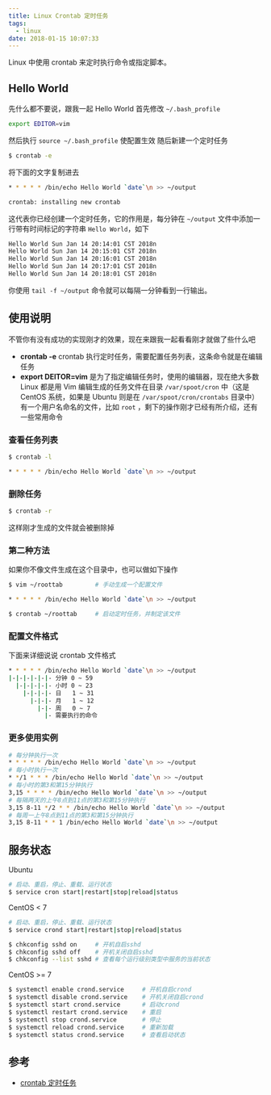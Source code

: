 ```yaml
---
title: Linux Crontab 定时任务
tags:
  - linux
date: 2018-01-15 10:07:33
---
```



Linux 中使用 crontab 来定时执行命令或指定脚本。

<!-- more --><!-- toc -->
## Hello World
先什么都不要说，跟我一起 Hello World
首先修改 `~/.bash_profile`
```bash
export EDITOR=vim
```
然后执行 `source ~/.bash_profile` 使配置生效
随后新建一个定时任务
```bash
$ crontab -e
```
将下面的文字复制进去
```bash
* * * * * /bin/echo Hello World `date`\n >> ~/output
```
<!-- 然后执行 `:wq` 退出，会得到如下提示 -->
```bash
crontab: installing new crontab
```
这代表你已经创建一个定时任务，它的作用是，每分钟在 `~/output` 文件中添加一行带有时间标记的字符串 `Hello World`，如下
```bash
Hello World Sun Jan 14 20:14:01 CST 2018n
Hello World Sun Jan 14 20:15:01 CST 2018n
Hello World Sun Jan 14 20:16:01 CST 2018n
Hello World Sun Jan 14 20:17:01 CST 2018n
Hello World Sun Jan 14 20:18:01 CST 2018n
```
你使用 `tail -f ~/output` 命令就可以每隔一分钟看到一行输出。
## 使用说明
不管你有没有成功的实现刚才的效果，现在来跟我一起看看刚才就做了些什么吧
- **crontab -e** crontab 执行定时任务，需要配置任务列表，这条命令就是在编辑任务
- **export DEITOR=vim** 是为了指定编辑任务时，使用的编辑器，现在绝大多数 Linux 都是用 Vim
编辑生成的任务文件在目录 `/var/spoot/cron` 中（这是 CentOS 系统，如果是 Ubuntu 则是在 `/var/spoot/cron/crontabs` 目录中）有一个用户名命名的文件，比如 `root` ，剩下的操作刚才已经有所介绍，还有一些常用命令
### 查看任务列表
```bash
$ crontab -l
```
```bash
* * * * * /bin/echo Hello World `date`\n >> ~/output
```
### 删除任务
```bash
$ crontab -r
```
这样刚才生成的文件就会被删除掉
### 第二种方法
如果你不像文件生成在这个目录中，也可以做如下操作
```bash
$ vim ~/roottab         # 手动生成一个配置文件

* * * * * /bin/echo Hello World `date`\n >> ~/output

$ crontab ~/roottab     # 启动定时任务，并制定该文件
```
### 配置文件格式
下面来详细说说 crontab 文件格式
```bash
* * * * * /bin/echo Hello World `date`\n >> ~/output
|-|-|-|-|-|- 分钟 0 ~ 59
  |-|-|-|-|- 小时 0 ~ 23
    |-|-|-|- 日   1 ~ 31
      |-|-|- 月   1 ~ 12
        |-|- 周   0 ~ 7
          |- 需要执行的命令
```
### 更多使用实例
```bash
# 每分钟执行一次
* * * * * /bin/echo Hello World `date`\n >> ~/output
# 每小时执行一次
* */1 * * * /bin/echo Hello World `date`\n >> ~/output
# 每小时的第3和第15分钟执行
3,15 * * * * /bin/echo Hello World `date`\n >> ~/output
# 每隔两天的上午8点到11点的第3和第15分钟执行
3,15 8-11 */2 * * /bin/echo Hello World `date`\n >> ~/output
# 每周一上午8点到11点的第3和第15分钟执行
3,15 8-11 * * 1 /bin/echo Hello World `date`\n >> ~/output
```
## 服务状态
Ubuntu
```bash
# 启动、重启，停止、重载、运行状态
$ service cron start|restart|stop|reload|status
```
CentOS < 7
```bash
# 启动、重启，停止、重载、运行状态
$ service crond start|restart|stop|reload|status

$ chkconfig sshd on     # 开机自启sshd
$ chkconfig sshd off    # 开机关闭自启sshd
$ chkconfig --list sshd # 查看每个运行级别类型中服务的当前状态
```
CentOS >= 7
```bash
$ systemctl enable crond.service     # 开机自启crond
$ systemctl disable crond.service    # 开机关闭自启crond
$ systemctl start crond.service      # 启动crond
$ systemctl restart crond.service    # 重启
$ systemctl stop crond.service       # 停止
$ systemctl reload crond.service     # 重新加载
$ systemctl status crond.service     # 查看启动状态
```
## 参考
- [crontab 定时任务](http://linuxtools-rst.readthedocs.io/zh_CN/latest/tool/crontab.html#)
